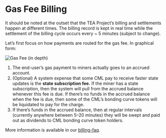 # Gas Fee Billing

It should be noted at the outset that the TEA Project’s billing and settlements happen at different times. The billing record is kept in real time while the settlement of the billing cycle occurs every ~ 5 minutes (subject to change).

Let’s first focus on how payments are routed for the gas fee. In graphical form:

![Gas Fee (in depth)](https://user-images.githubusercontent.com/86096370/218186875-93b7aaa8-3194-4a43-8f1b-8572e77dec04.png)

1. The end-user’s gas payment to miners actually goes to an accrued account.
1. (Optional) A system expense that some CML pay to receive faster state updates is the **state subscription fee.** If the miner has a state subscription, then the system will pull from the accrued balance whenever this fee is due. If there’s no funds in the accrued balance when the fee is due, then some of the CML’s bonding curve tokens will be liquidated to pay for the charge.
1. If there’s funds in the accrued balance, then at regular intervals (currently anywhere between 5–20 minutes) they will be swept and paid out as dividends to CML bonding curve token holders.

More information is available in our [billing-faq](billing-faq.md).
